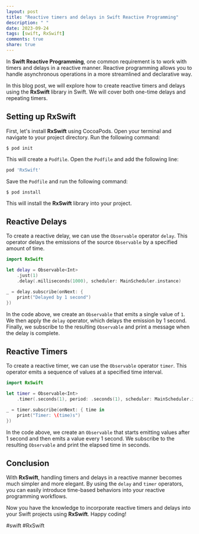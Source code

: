 ```yaml
---
layout: post
title: "Reactive timers and delays in Swift Reactive Programming"
description: " "
date: 2023-09-24
tags: [swift, RxSwift]
comments: true
share: true
---
```


In **Swift Reactive Programming**, one common requirement is to work with timers and delays in a reactive manner. Reactive programming allows you to handle asynchronous operations in a more streamlined and declarative way.

In this blog post, we will explore how to create reactive timers and delays using the **RxSwift** library in Swift. We will cover both one-time delays and repeating timers.

## Setting up RxSwift

First, let's install **RxSwift** using CocoaPods. Open your terminal and navigate to your project directory. Run the following command:

```
$ pod init
```

This will create a `Podfile`. Open the `Podfile` and add the following line:

```ruby
pod 'RxSwift'
```

Save the `Podfile` and run the following command:

```
$ pod install
```

This will install the **RxSwift** library into your project.

## Reactive Delays

To create a reactive delay, we can use the `Observable` operator `delay`. This operator delays the emissions of the source `Observable` by a specified amount of time.

```swift
import RxSwift

let delay = Observable<Int>
    .just(1)
    .delay(.milliseconds(1000), scheduler: MainScheduler.instance)

_ = delay.subscribe(onNext: {
    print("Delayed by 1 second")
})
```

In the code above, we create an `Observable` that emits a single value of `1`. We then apply the `delay` operator, which delays the emission by 1 second. Finally, we subscribe to the resulting `Observable` and print a message when the delay is complete.

## Reactive Timers

To create a reactive timer, we can use the `Observable` operator `timer`. This operator emits a sequence of values at a specified time interval.

```swift
import RxSwift

let timer = Observable<Int>
    .timer(.seconds(1), period: .seconds(1), scheduler: MainScheduler.instance)

_ = timer.subscribe(onNext: { time in
    print("Timer: \(time)s")
})
```

In the code above, we create an `Observable` that starts emitting values after 1 second and then emits a value every 1 second. We subscribe to the resulting `Observable` and print the elapsed time in seconds.

## Conclusion

With **RxSwift**, handling timers and delays in a reactive manner becomes much simpler and more elegant. By using the `delay` and `timer` operators, you can easily introduce time-based behaviors into your reactive programming workflows.

Now you have the knowledge to incorporate reactive timers and delays into your Swift projects using **RxSwift**. Happy coding!

#swift #RxSwift